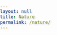 ```yaml
---
layout: null
title: Nature
permalink: /nature/
---
```


<!DOCTYPE html>
<html lang="en">
<head>
    <meta charset="UTF-8">
    <meta name="viewport" content="width=device-width, initial-scale=1.0">
    <title>Nature - eosyn</title>
    <style>
    :root {
      /* Primary Color Palette */
      --primary-purple: #667eea;
      --primary-pink: #f093fb;
      --accent-blue: #4facfe;
      --accent-green: #43e97b;
      --accent-orange: #fa709a;
      
      /* Background Gradients */
      --gradient-primary: linear-gradient(135deg, var(--primary-purple) 0%, var(--primary-pink) 100%);
      --gradient-secondary: linear-gradient(135deg, var(--accent-blue) 0%, var(--accent-green) 100%);
      --gradient-warm: linear-gradient(135deg, var(--accent-orange) 0%, var(--primary-pink) 100%);
      
      /* Text Colors */
      --text-primary: #2d3748;
      --text-secondary: #4a5568;
      --text-light: #718096;
      --text-white: #ffffff;
      
      /* Background Colors */
      --bg-primary: #ffffff;
      --bg-secondary: #f7fafc;
      --bg-accent: #edf2f7;
      
      /* Border Colors */
      --border-primary: #e2e8f0;
      --border-accent: #cbd5e0;
      --border-pink: #ffb6c1;
      
      /* Shadow Colors */
      --shadow-light: rgba(0, 0, 0, 0.1);
      --shadow-medium: rgba(0, 0, 0, 0.2);
      --shadow-heavy: rgba(0, 0, 0, 0.3);
    }

    /* Theme: Sunset */
    [data-theme="sunset"] {
      --primary-purple: #ff6b6b;
      --primary-pink: #ffa726;
      --accent-blue: #ff7043;
      --accent-green: #ffb74d;
      --accent-orange: #ff8a65;
      --gradient-primary: linear-gradient(135deg, #ff6b6b 0%, #ffa726 100%);
      --gradient-secondary: linear-gradient(135deg, #ff7043 0%, #ffb74d 100%);
      --text-accent: #ff6b6b;
      --glass-bg: rgba(255, 107, 107, 0.25);
      --glass-border: rgba(255, 107, 107, 0.3);
    }

    /* Theme: Ocean */
    [data-theme="ocean"] {
      --primary-purple: #4fc3f7;
      --primary-pink: #29b6f6;
      --accent-blue: #26c6da;
      --accent-green: #4dd0e1;
      --accent-orange: #00bcd4;
      --gradient-primary: linear-gradient(135deg, #4fc3f7 0%, #29b6f6 100%);
      --gradient-secondary: linear-gradient(135deg, #26c6da 0%, #4dd0e1 100%);
      --text-accent: #4fc3f7;
      --glass-bg: rgba(79, 195, 247, 0.25);
      --glass-border: rgba(79, 195, 247, 0.3);
    }

    /* Theme: Forest */
    [data-theme="forest"] {
      --primary-purple: #66bb6a;
      --primary-pink: #81c784;
      --accent-blue: #4caf50;
      --accent-green: #66bb6a;
      --accent-orange: #8bc34a;
      --gradient-primary: linear-gradient(135deg, #66bb6a 0%, #81c784 100%);
      --gradient-secondary: linear-gradient(135deg, #4caf50 0%, #66bb6a 100%);
      --text-accent: #66bb6a;
      --glass-bg: rgba(102, 187, 106, 0.25);
      --glass-border: rgba(102, 187, 106, 0.3);
    }

    /* Theme: Dark */
    [data-theme="dark"] {
      --primary-purple: #9c27b0;
      --primary-pink: #e91e63;
      --accent-blue: #3f51b5;
      --accent-green: #4caf50;
      --accent-orange: #ff9800;
      --text-primary: #ffffff;
      --text-secondary: #e0e0e0;
      --text-light: #bdbdbd;
      --bg-primary: #1a1a1a;
      --bg-secondary: #2d2d2d;
      --bg-accent: #404040;
      --border-primary: #404040;
      --border-accent: #555555;
      --gradient-primary: linear-gradient(135deg, #9c27b0 0%, #e91e63 100%);
      --gradient-secondary: linear-gradient(135deg, #3f51b5 0%, #4caf50 100%);
      --text-accent: #e91e63;
      --glass-bg: rgba(233, 30, 99, 0.25);
      --glass-border: rgba(233, 30, 99, 0.3);
    }

    body {
      margin: 0;
      padding: 0;
      height: 100vh;
      background-size: cover;
      background-position: center;
      background-repeat: no-repeat;
      background-attachment: fixed;
      font-family: 'Segoe UI', Tahoma, Geneva, Verdana, sans-serif;
      color: var(--text-white);
      text-shadow: 2px 2px 4px var(--shadow-heavy);
      transition: all 0.3s ease;
    }

    .content {
      position: absolute;
      top: 50%;
      left: 50%;
      transform: translate(-50%, -50%);
      text-align: center;
      z-index: 10;
    }

    .back-link {
      position: absolute;
      top: 20px;
      left: 20px;
      color: var(--text-white);
      text-decoration: none;
      font-size: 18px;
      background: var(--shadow-heavy);
      padding: 12px 20px;
      border-radius: 25px;
      transition: all 0.3s ease;
      backdrop-filter: blur(10px);
      border: 1px solid rgba(255, 255, 255, 0.2);
    }

    .back-link:hover {
      background: var(--gradient-primary);
      transform: translateY(-2px);
      box-shadow: 0 8px 20px var(--shadow-medium);
    }

    .loading {
      font-size: 24px;
      opacity: 0.9;
      background: var(--shadow-heavy);
      padding: 20px 30px;
      border-radius: 15px;
      backdrop-filter: blur(10px);
      border: 1px solid rgba(255, 255, 255, 0.2);
    }

    .page-title {
      position: absolute;
      top: 20px;
      right: 20px;
      background: var(--shadow-heavy);
      padding: 12px 20px;
      border-radius: 25px;
      backdrop-filter: blur(10px);
      border: 1px solid rgba(255, 255, 255, 0.2);
      font-size: 16px;
      font-weight: 600;
    }

    /* Theme Switcher */
    .theme-switcher {
      position: fixed;
      top: 20px;
      right: 20px;
      background: var(--glass-bg);
      border-radius: 15px;
      padding: 15px;
      box-shadow: 0 10px 30px var(--shadow-medium);
      border: 2px solid var(--glass-border);
      z-index: 1000;
      transition: all 0.3s ease;
      backdrop-filter: blur(10px);
      position: relative;
      overflow: hidden;
    }

    .theme-switcher::before {
      content: '';
      position: absolute;
      top: 0;
      left: -100%;
      width: 100%;
      height: 100%;
      background: linear-gradient(90deg, transparent, rgba(255, 255, 255, 0.05), transparent);
      transition: left 0.8s;
    }

    .theme-switcher:hover::before {
      left: 100%;
    }

    .theme-switcher h3 {
      margin: 0 0 10px 0;
      color: var(--text-accent);
      font-size: 14px;
      text-align: center;
      font-weight: 600;
    }

    .theme-buttons {
      display: flex;
      gap: 8px;
      flex-wrap: wrap;
      justify-content: center;
    }

    .theme-btn {
      width: 30px;
      height: 30px;
      border-radius: 50%;
      border: 2px solid var(--glass-border);
      cursor: pointer;
      transition: all 0.3s ease;
      position: relative;
      overflow: hidden;
      backdrop-filter: blur(10px);
      box-shadow: 0 4px 15px rgba(0, 0, 0, 0.1);
    }

    .theme-btn::before {
      content: '';
      position: absolute;
      top: 0;
      left: -100%;
      width: 100%;
      height: 100%;
      background: linear-gradient(90deg, transparent, rgba(255, 255, 255, 0.2), transparent);
      transition: left 0.5s;
    }

    .theme-btn:hover::before {
      left: 100%;
    }

    .theme-btn:hover {
      transform: scale(1.1);
      box-shadow: 0 8px 25px rgba(0, 0, 0, 0.15);
      border-color: var(--text-accent);
    }

    .theme-btn.active {
      border-color: var(--text-accent);
      box-shadow: 0 0 0 3px rgba(102, 126, 234, 0.2);
    }

    .theme-btn.active::before {
      background: linear-gradient(90deg, transparent, rgba(255, 255, 255, 0.3), transparent);
    }

    .theme-btn[data-theme="default"] { background: linear-gradient(135deg, #667eea 0%, #f093fb 100%); }
    .theme-btn[data-theme="sunset"] { background: linear-gradient(135deg, #ff6b6b 0%, #ffa726 100%); }
    .theme-btn[data-theme="ocean"] { background: linear-gradient(135deg, #4fc3f7 0%, #29b6f6 100%); }
    .theme-btn[data-theme="forest"] { background: linear-gradient(135deg, #66bb6a 0%, #81c784 100%); }
    .theme-btn[data-theme="dark"] { background: linear-gradient(135deg, #9c27b0 0%, #e91e63 100%); }

    /* Cookie Consent */
    .cookie-consent {
      position: fixed;
      bottom: 20px;
      left: 20px;
      right: 20px;
      background: var(--bg-primary);
      border-radius: 15px;
      padding: 20px;
      box-shadow: 0 10px 30px var(--shadow-medium);
      border: 2px solid var(--border-primary);
      z-index: 1001;
      max-width: 500px;
      margin: 0 auto;
      display: none;
    }

    .cookie-consent.show {
      display: block;
    }

    .cookie-consent h3 {
      margin: 0 0 10px 0;
      color: var(--text-primary);
      font-size: 16px;
    }

    .cookie-consent p {
      margin: 0 0 15px 0;
      color: var(--text-secondary);
      font-size: 14px;
      line-height: 1.5;
    }

    .cookie-buttons {
      display: flex;
      gap: 10px;
      justify-content: flex-end;
    }

    .cookie-btn {
      padding: 8px 16px;
      border-radius: 20px;
      border: none;
      cursor: pointer;
      font-size: 14px;
      font-weight: 500;
      transition: all 0.3s ease;
    }

    .cookie-btn.accept {
      background: var(--gradient-primary);
      color: var(--text-white);
    }

    .cookie-btn.reject {
      background: var(--bg-secondary);
      color: var(--text-primary);
      border: 2px solid var(--border-primary);
    }

    .cookie-btn:hover {
      transform: translateY(-2px);
      box-shadow: 0 4px 12px var(--shadow-medium);
    }

    @media (max-width: 768px) {
      .theme-switcher {
        top: 10px;
        right: 10px;
        padding: 10px;
      }
      
      .theme-buttons {
        gap: 5px;
      }
      
      .theme-btn {
        width: 25px;
        height: 25px;
      }
      
      .cookie-consent {
        left: 10px;
        right: 10px;
        bottom: 10px;
      }
      
      .cookie-buttons {
        flex-direction: column;
      }
    }

    .group-switcher {
      position: absolute;
      top: 80px;
      left: 50%;
      transform: translateX(-50%);
      z-index: 1002;
      display: flex;
      gap: 12px;
      background: var(--glass-bg);
      border-radius: 15px;
      padding: 12px 20px;
      box-shadow: 0 8px 24px var(--shadow-medium);
      border: 2px solid var(--glass-border);
      transition: all 0.3s ease;
      backdrop-filter: blur(10px);
      position: relative;
      overflow: hidden;
    }

    .group-switcher::before {
      content: '';
      position: absolute;
      top: 0;
      left: -100%;
      width: 100%;
      height: 100%;
      background: linear-gradient(90deg, transparent, rgba(255, 255, 255, 0.05), transparent);
      transition: left 0.8s;
    }

    .group-switcher:hover::before {
      left: 100%;
    }

    .group-btn {
      background: var(--glass-bg);
      color: var(--text-accent);
      border: 2px solid var(--glass-border);
      border-radius: 20px;
      padding: 10px 18px;
      font-size: 15px;
      font-weight: 500;
      cursor: pointer;
      transition: all 0.3s ease;
      outline: none;
      backdrop-filter: blur(10px);
      position: relative;
      overflow: hidden;
      box-shadow: 0 4px 15px rgba(0, 0, 0, 0.1);
    }

    .group-btn::before {
      content: '';
      position: absolute;
      top: 0;
      left: -100%;
      width: 100%;
      height: 100%;
      background: linear-gradient(90deg, transparent, rgba(255, 255, 255, 0.2), transparent);
      transition: left 0.5s;
    }

    .group-btn:hover::before {
      left: 100%;
    }

    .group-btn.active, .group-btn:focus {
      background: var(--glass-bg);
      color: var(--text-primary);
      border-color: var(--text-accent);
      box-shadow: 0 4px 16px var(--shadow-medium);
      font-weight: 600;
    }

    .group-btn.active::before {
      background: linear-gradient(90deg, transparent, rgba(255, 255, 255, 0.3), transparent);
    }

    .group-btn:hover {
      background: var(--glass-bg);
      color: var(--text-primary);
      border-color: var(--text-accent);
      transform: translateY(-2px);
      box-shadow: 0 8px 25px rgba(0, 0, 0, 0.15);
    }

    @media (max-width: 768px) {
      .group-switcher {
        top: 65px;
        padding: 8px 6px;
        gap: 6px;
      }
      .group-btn {
        padding: 7px 10px;
        font-size: 13px;
      }
    }

    /* Starfield Background - REMOVED FOR NATURE PAGE */

    #sparkleContainer {
      display: none; /* Disabled for nature page */
    }
    </style>
</head>
<body>
<a href="/" class="back-link">← Back to Home</a>

<!-- Starfield Background - REMOVED FOR NATURE PAGE -->

<!-- Sparkle Container - REMOVED FOR NATURE PAGE -->

<div class="page-title">Touch grass</div>

<!-- Group Switcher -->
<div class="group-switcher" id="groupSwitcher">
  <button class="group-btn active" data-group="random">Random</button>
  <button class="group-btn" data-group="forest">Forest</button>
  <button class="group-btn" data-group="flowingWater">Flowing Water</button>
  <button class="group-btn" data-group="ocean">Ocean</button>
</div>

<div class="content">
  <div class="loading">Loading some cool cinemagraphs I found online... </div>
</div>

<!-- Theme Switcher -->
<div class="theme-switcher">
  <h3>Theme</h3>
  <div class="theme-buttons">
    <div class="theme-btn active" data-theme="default" title="Default"></div>
    <div class="theme-btn" data-theme="sunset" title="Sunset"></div>
    <div class="theme-btn" data-theme="ocean" title="Ocean"></div>
    <div class="theme-btn" data-theme="forest" title="Forest"></div>
    <div class="theme-btn" data-theme="dark" title="Dark"></div>
  </div>
</div>

<!-- Cookie Consent -->
<div class="cookie-consent" id="cookieConsent">
  <h3>🍪 Cookie Notice</h3>
  <p>This website uses cookies to save your theme preference and improve your experience. We only store your theme choice and don't track any personal information.</p>
  <div class="cookie-buttons">
    <button class="cookie-btn reject" onclick="rejectCookies()">Reject</button>
    <button class="cookie-btn accept" onclick="acceptCookies()">Accept</button>
  </div>
</div>

<script>
// Curated lists of nature-themed gifs
const forestCinemagraphs = [
  "https://i.pinimg.com/originals/60/d8/44/60d844679e07db517c19fdc5dd7af089.gif",
  "https://i.pinimg.com/originals/92/cd/fc/92cdfc9bdebc53a747331999b6933734.gif",
  "https://i.pinimg.com/originals/fc/5f/2c/fc5f2cbfc8b3f89af197a02aaef345c3.gif",
];
const flowingWaterCinemagraphs = [
  "https://livingstills.nl/wp-content/uploads/2020/11/waterfall_mist.gif",
  "https://64.media.tumblr.com/c74ed91f169aea9552d8d1a38d245cbd/tumblr_ntr9fsF71S1upvbufo1_540.gif",
  "https://mir-s3-cdn-cf.behance.net/project_modules/source/1aacd211481791.560f867dabbbd.gif",
];
const oceanCinemagraphs = [
  "https://www.theodysseyonline.com/media-library/image.gif?id=10746909&width=800&quality=80",
];
const natureGroups = {
  random: [...forestCinemagraphs, ...flowingWaterCinemagraphs, ...oceanCinemagraphs],
  forest: forestCinemagraphs,
  flowingWater: flowingWaterCinemagraphs,
  ocean: oceanCinemagraphs
};
let currentGroup = 'random';

// Cookie management functions
function setCookie(name, value, days) {
  const expires = new Date();
  expires.setTime(expires.getTime() + (days * 24 * 60 * 60 * 1000));
  document.cookie = name + "=" + value + ";expires=" + expires.toUTCString() + ";path=/";
}
function getCookie(name) {
  const nameEQ = name + "=";
  const ca = document.cookie.split(';');
  for(let i = 0; i < ca.length; i++) {
    let c = ca[i];
    while (c.charAt(0) === ' ') c = c.substring(1, c.length);
    if (c.indexOf(nameEQ) === 0) return c.substring(nameEQ.length, c.length);
  }
  return null;
}
function deleteCookie(name) {
  document.cookie = name + "=;expires=Thu, 01 Jan 1970 00:00:00 UTC;path=/;";
}
// Theme management
function setTheme(theme) {
  document.documentElement.setAttribute('data-theme', theme);
  document.querySelectorAll('.theme-btn').forEach(btn => btn.classList.remove('active'));
  document.querySelector(`[data-theme="${theme}"]`).classList.add('active');
  if (getCookie('cookiesAccepted') === 'true') {
    setCookie('theme', theme, 365);
  }
}
function loadTheme() {
  const savedTheme = getCookie('theme');
  if (savedTheme) setTheme(savedTheme);
}
// Cookie consent management
function showCookieConsent() {
  if (!getCookie('cookiesAccepted') && !getCookie('cookiesRejected')) {
    document.getElementById('cookieConsent').classList.add('show');
  }
}
function acceptCookies() {
  setCookie('cookiesAccepted', 'true', 365);
  document.getElementById('cookieConsent').classList.remove('show');
  const currentTheme = document.documentElement.getAttribute('data-theme') || 'default';
  setCookie('theme', currentTheme, 365);
}
function rejectCookies() {
  setCookie('cookiesRejected', 'true', 365);
  document.getElementById('cookieConsent').classList.remove('show');
  deleteCookie('theme');
}
// Nature background logic
function getRandomGifFromGroup(group) {
  const arr = natureGroups[group] || natureGroups['random'];
  if (!arr.length) return '';
  const idx = Math.floor(Math.random() * arr.length);
  return arr[idx];
}
function setNatureBackground(group) {
  const gif = getRandomGifFromGroup(group);
  document.body.style.backgroundImage = gif ? `url('${gif}')` : '';
}
function setActiveGroupBtn(group) {
  document.querySelectorAll('.group-btn').forEach(btn => {
    if (btn.getAttribute('data-group') === group) {
      btn.classList.add('active');
    } else {
      btn.classList.remove('active');
    }
  });
}
window.addEventListener('load', function() {
  setNatureBackground(currentGroup);
  setTimeout(() => {
    const loadingElement = document.querySelector('.loading');
    if (loadingElement) loadingElement.style.display = 'none';
  }, 1000);
});
document.addEventListener('DOMContentLoaded', function() {
  showCookieConsent();
  loadTheme();
  
  document.querySelectorAll('.theme-btn').forEach(btn => {
    btn.addEventListener('click', function() {
      const theme = this.getAttribute('data-theme');
      setTheme(theme);
    });
  });
  document.querySelectorAll('.group-btn').forEach(btn => {
    btn.addEventListener('click', function(e) {
      e.stopPropagation();
      const group = this.getAttribute('data-group');
      currentGroup = group;
      setActiveGroupBtn(group);
      setNatureBackground(group);
    });
  });
});
</script> 
</body>
</html> 
